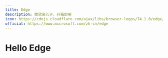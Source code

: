 ```yaml
---
title: Edge
description: 微软亲儿子，开箱即用
icon: https://cdnjs.cloudflare.com/ajax/libs/browser-logos/74.1.0/edge/edge.svg
official: https://www.microsoft.com/zh-cn/edge
---
```


# Hello Edge